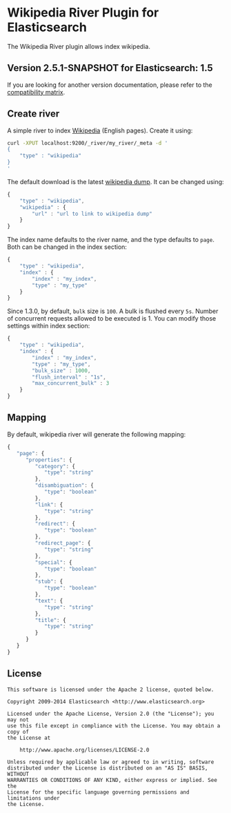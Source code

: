 Wikipedia River Plugin for Elasticsearch
==================================

The Wikipedia River plugin allows index wikipedia.

## Version 2.5.1-SNAPSHOT for Elasticsearch: 1.5

If you are looking for another version documentation, please refer to the 
[compatibility matrix](https://github.com/elasticsearch/elasticsearch-river-wikipedia/#wikipedia-river-plugin-for-elasticsearch).


Create river
------------

A simple river to index [Wikipedia](http://en.wikipedia.org) (English pages). Create it using:

```sh
curl -XPUT localhost:9200/_river/my_river/_meta -d '
{
    "type" : "wikipedia"
}
'
```

The default download is the latest [wikipedia dump](http://download.wikimedia.org/enwiki/latest/enwiki-latest-pages-articles.xml.bz2). It can be changed using:

```javascript
{
    "type" : "wikipedia",
    "wikipedia" : {
        "url" : "url to link to wikipedia dump"
    }
}
```

The index name defaults to the river name, and the type defaults to `page`. Both can be changed in the index section:

```javascript
{
    "type" : "wikipedia",
    "index" : {
        "index" : "my_index",
        "type" : "my_type"
    }
}
```

Since 1.3.0, by default, `bulk` size is `100`. A bulk is flushed every `5s`. Number of concurrent requests allowed to be executed is 1.
You can modify those settings within index section:

```javascript
{
    "type" : "wikipedia",
    "index" : {
        "index" : "my_index",
        "type" : "my_type",
        "bulk_size" : 1000,
        "flush_interval" : "1s",
        "max_concurrent_bulk" : 3
    }
}
```

Mapping
-------

By default, wikipedia river will generate the following mapping:

```javascript
{
   "page": {
      "properties": {
         "category": {
            "type": "string"
         },
         "disambiguation": {
            "type": "boolean"
         },
         "link": {
            "type": "string"
         },
         "redirect": {
            "type": "boolean"
         },
         "redirect_page": {
            "type": "string"
         },
         "special": {
            "type": "boolean"
         },
         "stub": {
            "type": "boolean"
         },
         "text": {
            "type": "string"
         },
         "title": {
            "type": "string"
         }
      }
   }
}
```


License
-------

    This software is licensed under the Apache 2 license, quoted below.

    Copyright 2009-2014 Elasticsearch <http://www.elasticsearch.org>

    Licensed under the Apache License, Version 2.0 (the "License"); you may not
    use this file except in compliance with the License. You may obtain a copy of
    the License at

        http://www.apache.org/licenses/LICENSE-2.0

    Unless required by applicable law or agreed to in writing, software
    distributed under the License is distributed on an "AS IS" BASIS, WITHOUT
    WARRANTIES OR CONDITIONS OF ANY KIND, either express or implied. See the
    License for the specific language governing permissions and limitations under
    the License.
